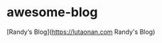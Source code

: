 # awesome-blog
[Randy‘sBlog]: https://lutaonan.com	"test"
[Ryan4Yin's Space]: https://ryan4yin.space	"test"



[Randy‘s Blog](https://lutaonan.com Randy's Blog)

